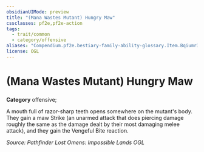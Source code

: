 ```yaml
---
obsidianUIMode: preview
title: "(Mana Wastes Mutant) Hungry Maw"
cssclasses: pf2e,pf2e-action
tags:
  - trait/common
  - category/offensive
aliases: "Compendium.pf2e.bestiary-family-ability-glossary.Item.Bqiumr3LEo05d8x1"
license: OGL
---
```

# (Mana Wastes Mutant) Hungry Maw

### 

**Category** offensive; 




A mouth full of razor-sharp teeth opens somewhere on the mutant's body. They gain a maw Strike (an unarmed attack that does piercing damage roughly the same as the damage dealt by their most damaging melee attack), and they gain the Vengeful Bite reaction.

*Source: Pathfinder Lost Omens: Impossible Lands*
*OGL*